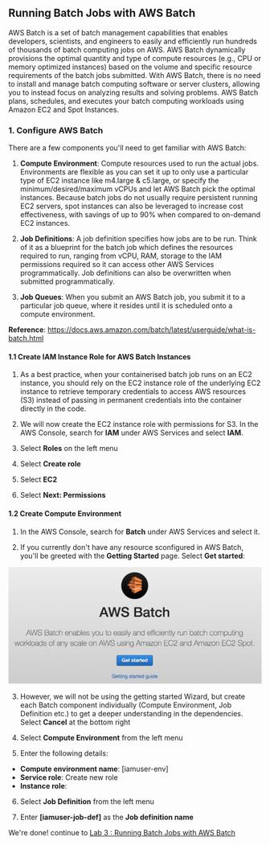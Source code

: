 ## Running Batch Jobs with AWS Batch

AWS Batch is a set of batch management capabilities that enables developers, scientists, and engineers to easily and efficiently run hundreds of thousands of batch computing jobs on AWS. AWS Batch dynamically provisions the optimal quantity and type of compute resources (e.g., CPU or memory optimized instances) based on the volume and specific resource requirements of the batch jobs submitted. With AWS Batch, there is no need to install and manage batch computing software or server clusters, allowing you to instead focus on analyzing results and solving problems. AWS Batch plans, schedules, and executes your batch computing workloads using Amazon EC2 and Spot Instances.

### 1. Configure AWS Batch

There are a few components you'll need to get familiar with AWS Batch:

1.  **Compute Environment**: Compute resources used to run the actual jobs. Environments are flexible as you can set it up to only use a particular type of EC2 instance like m4.large & c5.large, or specify the minimum/desired/maximum vCPUs and let AWS Batch pick the optimal instances. Because batch jobs do not usually require persistent running EC2 servers, spot instances can also be leveraged to increase cost effectiveness, with savings of up to 90% when compared to on-demand EC2 instances.

2.  **Job Definitions**: A job definition specifies how jobs are to be run. Think of it as a blueprint for the batch job which defines the resources required to run, ranging from vCPU, RAM, storage to the IAM permissions required so it can access other AWS Services programmatically. Job definitions can also be overwritten when submitted programmatically.

3.  **Job Queues**: When you submit an AWS Batch job, you submit it to a particular job queue, where it resides until it is scheduled onto a compute environment.

**Reference**: https://docs.aws.amazon.com/batch/latest/userguide/what-is-batch.html

#### 1.1 Create IAM Instance Role for AWS Batch Instances

1.  As a best practice, when your containerised batch job runs on an EC2 instance, you should rely on the EC2 instance role of the underlying EC2 instance to retrieve temporary credentials to access AWS resources (S3) instead of passing in permanent credentials into the container directly in the code.

2.  We will now create the EC2 instance role with permissions for S3. In the AWS Console, search for **IAM** under AWS Services and select **IAM**.

3.  Select **Roles** on the left menu

4.  Select **Create role**

5.  Select **EC2**
6.  Select **Next: Permissions**

#### 1.2 Create Compute Environment

1.  In the AWS Console, search for **Batch** under AWS Services and select it.

2.  If you currently don't have any resource sconfigured in AWS Batch, you'll be greeted with the **Getting Started** page. Select **Get started**:

![Batch Get Started](./imgs/04/01.png)

3.  However, we will not be using the getting started Wizard, but create each Batch component individually (Compute Environment, Job Definition etc.) to get a deeper understanding in the dependencies. Select **Cancel** at the bottom right

4.  Select **Compute Environment** from the left menu

5.  Enter the following details:

- **Compute environment name**: [iamuser-env]
- **Service role**: Create new role
- **Instance role**:

6.  Select **Job Definition** from the left menu

7.  Enter **[iamuser-job-def]** as the **Job definition name**

We're done! continue to [Lab 3 : Running Batch Jobs with AWS Batch](./doc-module-03.md)

```

```
